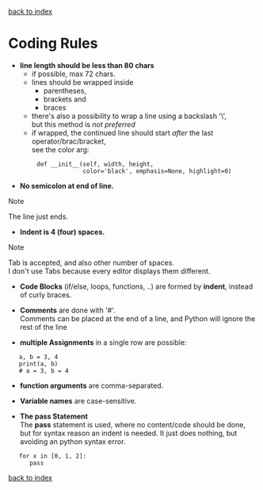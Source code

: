 [back to index](README.md)

# Coding Rules

* **line length should be less than 80 chars**
    * if possible, max 72 chars.
    * lines should be wrapped inside
        * parentheses,
        * brackets and
        * braces
    * there's also a possibility to wrap a line using a backslash '\\',  
      but this method is *not preferred*
    * if wrapped, the continued line should start *after* the last operator/brac/bracket,  
      see the color arg:
```
        def __init__(self, width, height,
                     color='black', emphasis=None, highlight=0)
```
* **No semicolon at end of line.**
> [!NOTE]
> The line just ends.

* **Indent is 4 (four) spaces.**
> [!NOTE]
> Tab is accepted, and also other number of spaces.  
> I don't use Tabs because every editor displays them different.

* **Code Blocks** (if/else, loops, functions, ..) are formed by **indent**, instead of curly braces. 

* **Comments** are done with '#'.   
  Comments can be placed at the end of a line, and Python will ignore the rest of the line

* **multiple Assignments** in a single row are possible:
```
   a, b = 3, 4
   print(a, b)
   # a = 3, b = 4
```

* **function arguments** are comma-separated.

* **Variable names** are case-sensitive.

* **The pass Statement**  
The **pass** statement is used, where no content/code should be done, but for syntax reason an indent is needed.
It just does nothing, but avoiding an python syntax error.  
```
   for x in [0, 1, 2]:
      pass
```

[back to index](README.md)
